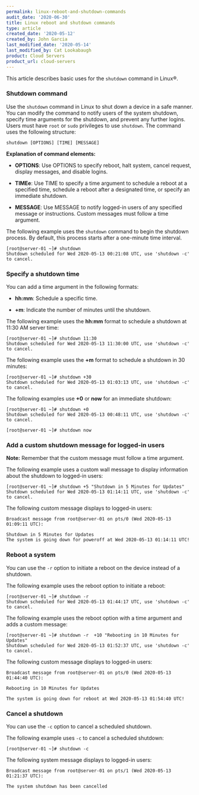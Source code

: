 ```yaml
---
permalink: linux-reboot-and-shutdown-commands
audit_date: '2020-06-30'
title: Linux reboot and shutdown commands
type: article
created_date: '2020-05-12'
created_by: John Garcia
last_modified_date: '2020-05-14'
last_modified_by: Cat Lookabaugh
product: Cloud Servers
product_url: cloud-servers
---
```


This article describes basic uses for the `shutdown` command in Linux&reg;.

### Shutdown command

Use the `shutdown` command in Linux to shut down a device in a safe manner. You can modify the command
to notify users of the system shutdown, specify time arguments for the shutdown, and prevent any further
logins.  Users must have `root` or `sudo` privileges to use `shutdown`. The command uses the following
structure:

    shutdown [OPTIONS] [TIME] [MESSAGE]

**Explanation of command elements:**

- **OPTIONS**: Use OPTIONS to specify reboot, halt system, cancel request, display messages, and disable
  logins.

- **TIMEe**: Use TIME to specify a time argument to schedule a reboot at a specified time, schedule a reboot
  after a designated time, or specify an immediate shutdown.

- **MESSAGE**: Use MESSAGE to notify logged-in users of any specified message or instructions. Custom messages
  must follow a time argument.

The following example uses the `shutdown` command to begin the shutdown process.  By default, this process
starts after a one-minute time interval.

    [root@server-01 ~]# shutdown
    Shutdown scheduled for Wed 2020-05-13 00:21:08 UTC, use 'shutdown -c' to cancel.

### Specify a shutdown time

You can add a time argument in the following formats:

- **hh:mm**: Schedule a specific time.

- **+m**: Indicate the number of minutes until the shutdown.

The following example uses the **hh:mm** format to schedule a shutdown at 11:30 AM server time:

    [root@server-01 ~]# shutdown 11:30
    Shutdown scheduled for Wed 2020-05-13 11:30:00 UTC, use 'shutdown -c' to cancel.

The following example uses the **+m** format to schedule  a shutdown in 30 minutes:

    [root@server-01 ~]# shutdown +30
    Shutdown scheduled for Wed 2020-05-13 01:03:13 UTC, use 'shutdown -c' to cancel.

The following examples use **+0** or **now** for an immediate shutdown:

    [root@server-01 ~]# shutdown +0
    Shutdown scheduled for Wed 2020-05-13 00:48:11 UTC, use 'shutdown -c' to cancel.

    [root@server-01 ~]# shutdown now

### Add a custom shutdown message for logged-in users

**Note:**  Remember that the custom message must follow a time argument.

The following example uses a custom wall message to display information about the shutdown to logged-in users:

    [root@server-01 ~]# shutdown +5 "Shutdown in 5 Minutes for Updates"
    Shutdown scheduled for Wed 2020-05-13 01:14:11 UTC, use 'shutdown -c' to cancel.

The following custom message displays to logged-in users:

    Broadcast message from root@server-01 on pts/0 (Wed 2020-05-13 01:09:11 UTC):

    Shutdown in 5 Minutes for Updates
    The system is going down for poweroff at Wed 2020-05-13 01:14:11 UTC!

### Reboot a system

You can use the `-r` option to initiate a reboot on the device instead of a shutdown.

The following example uses the reboot option to initiate a reboot:

    [root@server-01 ~]# shutdown -r
    Shutdown scheduled for Wed 2020-05-13 01:44:17 UTC, use 'shutdown -c' to cancel.

The following example uses the reboot option with a time argument and adds a custom message:

    [root@server-01 ~]# shutdown -r  +10 "Rebooting in 10 Minutes for Updates"
    Shutdown scheduled for Wed 2020-05-13 01:52:37 UTC, use 'shutdown -c' to cancel.

The following custom message displays to logged-in users:

    Broadcast message from root@server-01 on pts/0 (Wed 2020-05-13 01:44:40 UTC):

    Rebooting in 10 Minutes for Updates

    The system is going down for reboot at Wed 2020-05-13 01:54:40 UTC!

### Cancel a shutdown

You can use the `-c` option to cancel a scheduled shutdown.

The following example uses `-c` to cancel a scheduled shutdown:

    [root@server-01 ~]# shutdown -c

The following system message displays to logged-in users:

    Broadcast message from root@server-01 on pts/1 (Wed 2020-05-13 01:21:37 UTC):

    The system shutdown has been cancelled
